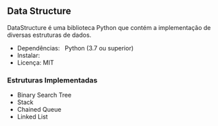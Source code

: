 ## Data Structure

DataStructure é uma biblioteca Python que contém a implementação de diversas estruturas de dados.

- Dependências:
  Python (3.7 ou superior)
- Instalar:
- Licença: MIT

### Estruturas Implementadas

- Binary Search Tree
- Stack
- Chained Queue 
- Linked List
